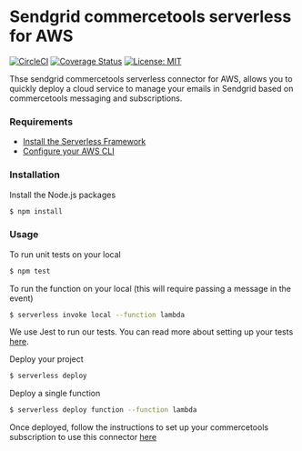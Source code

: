 # Sendgrid commercetools serverless for AWS

[![CircleCI](https://circleci.com/gh/DevgurusSupport/aws-sendgrid-commercetools-connector/tree/master.svg?style=svg)](https://circleci.com/gh/DevgurusSupport/aws-sendgrid-commercetools-connector/tree/master)
[![Coverage Status](https://coveralls.io/repos/github/DevgurusSupport/aws-sendgrid-commercetools-connector/badge.svg?branch=master)](https://coveralls.io/github/DevgurusSupport/aws-sendgrid-commercetools-connector?branch=master)
[![License: MIT](https://img.shields.io/badge/License-MIT-yellow.svg)](https://opensource.org/licenses/MIT)

Thse sendgrid commercetools serverless connector for AWS, allows you to quickly deploy a cloud service to manage your emails in Sendgrid based on commercetools messaging and subscriptions.

### Requirements

- [Install the Serverless Framework](https://serverless.com/framework/docs/providers/aws/guide/installation/)
- [Configure your AWS CLI](https://serverless.com/framework/docs/providers/aws/guide/credentials/)

### Installation

Install the Node.js packages

``` bash
$ npm install
```

### Usage

To run unit tests on your local

``` bash
$ npm test
```

To run the function on your local (this will require passing a message in the event)

``` bash
$ serverless invoke local --function lambda
```

We use Jest to run our tests. You can read more about setting up your tests [here](https://facebook.github.io/jest/docs/en/getting-started.html#content).

Deploy your project

``` bash
$ serverless deploy
```

Deploy a single function

``` bash
$ serverless deploy function --function lambda
```

Once deployed, follow the instructions to set up your commercetools subscription to use this connector [here](https://docs.commercetools.com/http-api-projects-subscriptions.html)
